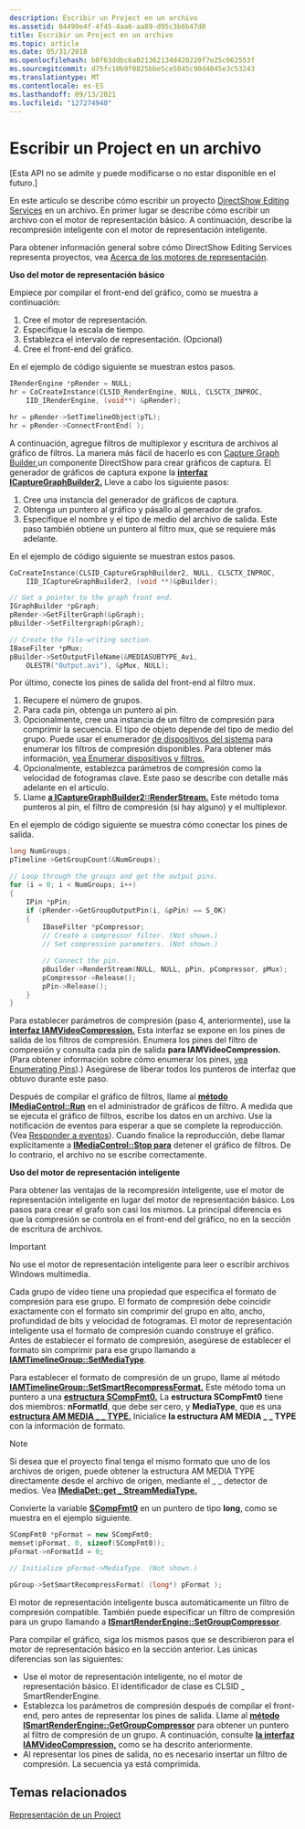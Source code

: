 ```yaml
---
description: Escribir un Project en un archivo
ms.assetid: 84499e4f-4f45-4aa6-aa89-d95c3b6b47d0
title: Escribir un Project en un archivo
ms.topic: article
ms.date: 05/31/2018
ms.openlocfilehash: b8f63ddbc6a021362134d420220f7e25c662553f
ms.sourcegitcommit: d75fc10b9f0825bbe5ce5045c90d4045e3c53243
ms.translationtype: MT
ms.contentlocale: es-ES
ms.lasthandoff: 09/13/2021
ms.locfileid: "127274940"
---
```

# <a name="writing-a-project-to-a-file"></a>Escribir un Project en un archivo

\[Esta API no se admite y puede modificarse o no estar disponible en el futuro.\]

En este artículo se describe cómo escribir un proyecto [DirectShow Editing Services](directshow-editing-services.md) en un archivo. En primer lugar se describe cómo escribir un archivo con el motor de representación básico. A continuación, describe la recompresión inteligente con el motor de representación inteligente.

Para obtener información general sobre cómo DirectShow Editing Services representa proyectos, vea [Acerca de los motores de representación](about-the-render-engines.md).

**Uso del motor de representación básico**

Empiece por compilar el front-end del gráfico, como se muestra a continuación:

1.  Cree el motor de representación.
2.  Especifique la escala de tiempo.
3.  Establezca el intervalo de representación. (Opcional)
4.  Cree el front-end del gráfico.

En el ejemplo de código siguiente se muestran estos pasos.


```C++
IRenderEngine *pRender = NULL; 
hr = CoCreateInstance(CLSID_RenderEngine, NULL, CLSCTX_INPROC,
    IID_IRenderEngine, (void**) &pRender);

hr = pRender->SetTimelineObject(pTL);
hr = pRender->ConnectFrontEnd( );
```



A continuación, agregue filtros de multiplexor y escritura de archivos al gráfico de filtros. La manera más fácil de hacerlo es con [Capture Graph Builder,](capture-graph-builder.md)un componente DirectShow para crear gráficos de captura. El generador de gráficos de captura expone la [**interfaz ICaptureGraphBuilder2.**](/windows/desktop/api/Strmif/nn-strmif-icapturegraphbuilder2) Lleve a cabo los siguiente pasos:

1.  Cree una instancia del generador de gráficos de captura.
2.  Obtenga un puntero al gráfico y pásallo al generador de grafos.
3.  Especifique el nombre y el tipo de medio del archivo de salida. Este paso también obtiene un puntero al filtro mux, que se requiere más adelante.

En el ejemplo de código siguiente se muestran estos pasos.


```C++
CoCreateInstance(CLSID_CaptureGraphBuilder2, NULL, CLSCTX_INPROC, 
    IID_ICaptureGraphBuilder2, (void **)&pBuilder);

// Get a pointer to the graph front end.
IGraphBuilder *pGraph;
pRender->GetFilterGraph(&pGraph);
pBuilder->SetFiltergraph(pGraph);

// Create the file-writing section.
IBaseFilter *pMux;
pBuilder->SetOutputFileName(&MEDIASUBTYPE_Avi, 
    OLESTR("Output.avi"), &pMux, NULL);
```



Por último, conecte los pines de salida del front-end al filtro mux.

1.  Recupere el número de grupos.
2.  Para cada pin, obtenga un puntero al pin.
3.  Opcionalmente, cree una instancia de un filtro de compresión para comprimir la secuencia. El tipo de objeto depende del tipo de medio del grupo. Puede usar el enumerador [de dispositivos del sistema](system-device-enumerator.md) para enumerar los filtros de compresión disponibles. Para obtener más información, [vea Enumerar dispositivos y filtros.](enumerating-devices-and-filters.md)
4.  Opcionalmente, establezca parámetros de compresión como la velocidad de fotogramas clave. Este paso se describe con detalle más adelante en el artículo.
5.  Llame [**a ICaptureGraphBuilder2::RenderStream.**](/windows/desktop/api/Strmif/nf-strmif-icapturegraphbuilder2-renderstream) Este método toma punteros al pin, el filtro de compresión (si hay alguno) y el multiplexor.

En el ejemplo de código siguiente se muestra cómo conectar los pines de salida.


```C++
long NumGroups;
pTimeline->GetGroupCount(&NumGroups);

// Loop through the groups and get the output pins.
for (i = 0; i < NumGroups; i++)
{
    IPin *pPin;
    if (pRender->GetGroupOutputPin(i, &pPin) == S_OK) 
    {
        IBaseFilter *pCompressor;
        // Create a compressor filter. (Not shown.)
        // Set compression parameters. (Not shown.)

        // Connect the pin.
        pBuilder->RenderStream(NULL, NULL, pPin, pCompressor, pMux);
        pCompressor->Release();
        pPin->Release();
    }
}
```



Para establecer parámetros de compresión (paso 4, anteriormente), use la [**interfaz IAMVideoCompression.**](/windows/desktop/api/Strmif/nn-strmif-iamvideocompression) Esta interfaz se expone en los pines de salida de los filtros de compresión. Enumera los pines del filtro de compresión y consulta cada pin de salida **para IAMVideoCompression.** (Para obtener información sobre cómo enumerar los pines, [vea Enumerating Pins](enumerating-pins.md)).) Asegúrese de liberar todos los punteros de interfaz que obtuvo durante este paso.

Después de compilar el gráfico de filtros, llame al [**método IMediaControl::Run**](/windows/desktop/api/Control/nf-control-imediacontrol-run) en el administrador de gráficos de filtro. A medida que se ejecuta el gráfico de filtros, escribe los datos en un archivo. Use la notificación de eventos para esperar a que se complete la reproducción. (Vea [Responder a eventos](responding-to-events.md)). Cuando finalice la reproducción, debe llamar explícitamente a [**IMediaControl::Stop para**](/windows/desktop/api/Control/nf-control-imediacontrol-stop) detener el gráfico de filtros. De lo contrario, el archivo no se escribe correctamente.

**Uso del motor de representación inteligente**

Para obtener las ventajas de la recompresión inteligente, use el motor de representación inteligente en lugar del motor de representación básico. Los pasos para crear el grafo son casi los mismos. La principal diferencia es que la compresión se controla en el front-end del gráfico, no en la sección de escritura de archivos.

> [!IMPORTANT]
> No use el motor de representación inteligente para leer o escribir archivos Windows multimedia.

 

Cada grupo de vídeo tiene una propiedad que especifica el formato de compresión para ese grupo. El formato de compresión debe coincidir exactamente con el formato sin comprimir del grupo en alto, ancho, profundidad de bits y velocidad de fotogramas. El motor de representación inteligente usa el formato de compresión cuando construye el gráfico. Antes de establecer el formato de compresión, asegúrese de establecer el formato sin comprimir para ese grupo llamando a [**IAMTimelineGroup::SetMediaType**](iamtimelinegroup-setmediatype.md).

Para establecer el formato de compresión de un grupo, llame al método [**IAMTimelineGroup::SetSmartRecompressFormat.**](iamtimelinegroup-setsmartrecompressformat.md) Este método toma un puntero a una [**estructura SCompFmt0.**](scompfmt0.md) La **estructura SCompFmt0** tiene dos miembros: **nFormatId**, que debe ser cero, y **MediaType**, que es una [**estructura AM MEDIA \_ \_ TYPE.**](/windows/win32/api/strmif/ns-strmif-am_media_type) Inicialice **la estructura AM MEDIA \_ \_ TYPE** con la información de formato.

> [!Note]  
> Si desea que el proyecto final tenga el mismo formato que uno de los archivos de origen, puede obtener la estructura AM MEDIA TYPE directamente desde el archivo de origen, mediante el \_ \_ detector de medios. Vea [**IMediaDet::get \_ StreamMediaType.**](imediadet-get-streammediatype.md)

 

Convierte la variable [**SCompFmt0**](scompfmt0.md) en un puntero de tipo **long**, como se muestra en el ejemplo siguiente.


```C++
SCompFmt0 *pFormat = new SCompFmt0;
memset(pFormat, 0, sizeof(SCompFmt0));
pFormat->nFormatId = 0;

// Initialize pFormat->MediaType. (Not shown.)

pGroup->SetSmartRecompressFormat( (long*) pFormat );
```



El motor de representación inteligente busca automáticamente un filtro de compresión compatible. También puede especificar un filtro de compresión para un grupo llamando a [**ISmartRenderEngine::SetGroupCompressor**](ismartrenderengine-setgroupcompressor.md).

Para compilar el gráfico, siga los mismos pasos que se describieron para el motor de representación básico en la sección anterior. Las únicas diferencias son las siguientes:

-   Use el motor de representación inteligente, no el motor de representación básico. El identificador de clase es CLSID \_ SmartRenderEngine.
-   Establezca los parámetros de compresión después de compilar el front-end, pero antes de representar los pines de salida. Llame al [**método ISmartRenderEngine::GetGroupCompressor**](ismartrenderengine-getgroupcompressor.md) para obtener un puntero al filtro de compresión de un grupo. A continuación, consulte [**la interfaz IAMVideoCompression,**](/windows/desktop/api/Strmif/nn-strmif-iamvideocompression) como se ha descrito anteriormente.
-   Al representar los pines de salida, no es necesario insertar un filtro de compresión. La secuencia ya está comprimida.

## <a name="related-topics"></a>Temas relacionados

<dl> <dt>

[Representación de un Project](rendering-a-project.md)
</dt> </dl>

 

 



